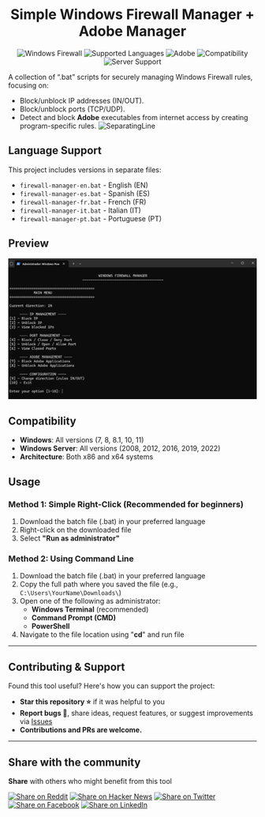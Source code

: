 <div align="center">
  
# Simple Windows Firewall Manager + Adobe Manager

![Windows Firewall](https://img.shields.io/badge/Windows%20Firewall-Manager-0078D4?logo=github&logoColor=white)
![Supported Languages](https://img.shields.io/badge/Supported_Languages-EN,_ES,_FR,_IT,_PT-green?logo=googletranslate&logoColor=white)
![Adobe](https://img.shields.io/badge/Adobe-Block_Manager-ff2d00?logo=adobe&logoColor=white)
![Compatibility](https://img.shields.io/badge/Windows-All_Versions-blue?logo=windows&logoColor=white)
![Server Support](https://img.shields.io/badge/Windows_Server-Supported-lightgrey)

</div>

A collection of “.bat” scripts for securely managing Windows Firewall rules, focusing on:
- Block/unblock IP addresses (IN/OUT).
- Block/unblock ports (TCP/UDP).
- Detect and block **Adobe** executables from internet access by creating program-specific rules.
![SeparatingLine](https://i.imgur.com/waxVImv.png)

## Language Support
This project includes versions in separate files:
- `firewall-manager-en.bat` - English (EN)
- `firewall-manager-es.bat` - Spanish (ES)
- `firewall-manager-fr.bat` - French (FR)
- `firewall-manager-it.bat` - Italian (IT)
- `firewall-manager-pt.bat` - Portuguese (PT)

## Preview
![Main Menu](screenshots/MainMenu.png)

## Compatibility
- **Windows**: All versions (7, 8, 8.1, 10, 11)
- **Windows Server**: All versions (2008, 2012, 2016, 2019, 2022)
- **Architecture**: Both x86 and x64 systems

## Usage

### Method 1: Simple Right-Click (Recommended for beginners)
1. Download the batch file (.bat) in your preferred language
2. Right-click on the downloaded file
3. Select **"Run as administrator"**

### Method 2: Using Command Line
1. Download the batch file (.bat) in your preferred language
2. Copy the full path where you saved the file (e.g., `C:\Users\YourName\Downloads\`)
3. Open one of the following as administrator:
   - **Windows Terminal** (recommended)
   - **Command Prompt (CMD)**
   - **PowerShell**
4. Navigate to the file location using "**cd**" and run file
---

## Contributing & Support

Found this tool useful? Here's how you can support the project:
- **Star this repository ⭐** if it was helpful to you
- **Report bugs 🐞**, share ideas, request features, or suggest improvements via [Issues](../../issues)
- **Contributions and PRs are welcome.**
---

## Share with the community

**Share** with others who might benefit from this tool

[![Share on Reddit](https://img.shields.io/badge/share%20on-reddit-FF4500?logo=reddit&logoColor=white)](https://reddit.com/submit?url=https://github.com/RaisenOps/Windows-Firewall-Manager-Adobe-Manager&title=Windows%20Firewall%20Manager%20for%20Adobe%20Apps)
[![Share on Hacker News](https://img.shields.io/badge/share%20on-hacker%20news-orange?logo=ycombinator)](https://news.ycombinator.com/submitlink?u=https://github.com/RaisenOps/Windows-Firewall-Manager-Adobe-Manager)
[![Share on Twitter](https://img.shields.io/badge/share%20on-twitter-03A9F4?logo=twitter)](https://twitter.com/share?url=https://github.com/RaisenOps/Windows-Firewall-Manager-Adobe-Manager&text=Check%20out%20this%20Windows%20Firewall%20Manager%20for%20Adobe%20Apps!)
[![Share on Facebook](https://img.shields.io/badge/share%20on-facebook-1976D2?logo=facebook)](https://www.facebook.com/sharer/sharer.php?u=https://github.com/RaisenOps/Windows-Firewall-Manager-Adobe-Manager)
[![Share on LinkedIn](https://img.shields.io/badge/share%20on-linkedin-3949AB?logo=linkedin)](https://www.linkedin.com/shareArticle?url=https://github.com/RaisenOps/Windows-Firewall-Manager-Adobe-Manager&title=Windows%20Firewall%20Manager%20for%20Adobe%20Apps)
